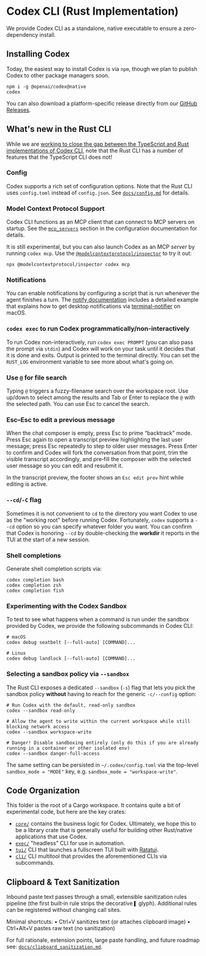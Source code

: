 # Codex CLI (Rust Implementation)

We provide Codex CLI as a standalone, native executable to ensure a zero-dependency install.

## Installing Codex

Today, the easiest way to install Codex is via `npm`, though we plan to publish Codex to other package managers soon.

```shell
npm i -g @openai/codex@native
codex
```

You can also download a platform-specific release directly from our [GitHub Releases](https://github.com/openai/codex/releases).

## What's new in the Rust CLI

While we are [working to close the gap between the TypeScript and Rust implementations of Codex CLI](https://github.com/openai/codex/issues/1262), note that the Rust CLI has a number of features that the TypeScript CLI does not!

### Config

Codex supports a rich set of configuration options. Note that the Rust CLI uses `config.toml` instead of `config.json`. See [`docs/config.md`](../docs/config.md) for details.

### Model Context Protocol Support

Codex CLI functions as an MCP client that can connect to MCP servers on startup. See the [`mcp_servers`](../docs/config.md#mcp_servers) section in the configuration documentation for details.

It is still experimental, but you can also launch Codex as an MCP _server_ by running `codex mcp`. Use the [`@modelcontextprotocol/inspector`](https://github.com/modelcontextprotocol/inspector) to try it out:

```shell
npx @modelcontextprotocol/inspector codex mcp
```

### Notifications

You can enable notifications by configuring a script that is run whenever the agent finishes a turn. The [notify documentation](../docs/config.md#notify) includes a detailed example that explains how to get desktop notifications via [terminal-notifier](https://github.com/julienXX/terminal-notifier) on macOS.

### `codex exec` to run Codex programmatically/non-interactively

To run Codex non-interactively, run `codex exec PROMPT` (you can also pass the prompt via `stdin`) and Codex will work on your task until it decides that it is done and exits. Output is printed to the terminal directly. You can set the `RUST_LOG` environment variable to see more about what's going on.

### Use `@` for file search

Typing `@` triggers a fuzzy-filename search over the workspace root. Use up/down to select among the results and Tab or Enter to replace the `@` with the selected path. You can use Esc to cancel the search.

### Esc–Esc to edit a previous message

When the chat composer is empty, press Esc to prime “backtrack” mode. Press Esc again to open a transcript preview highlighting the last user message; press Esc repeatedly to step to older user messages. Press Enter to confirm and Codex will fork the conversation from that point, trim the visible transcript accordingly, and pre‑fill the composer with the selected user message so you can edit and resubmit it.

In the transcript preview, the footer shows an `Esc edit prev` hint while editing is active.

### `--cd`/`-C` flag

Sometimes it is not convenient to `cd` to the directory you want Codex to use as the "working root" before running Codex. Fortunately, `codex` supports a `--cd` option so you can specify whatever folder you want. You can confirm that Codex is honoring `--cd` by double-checking the **workdir** it reports in the TUI at the start of a new session.

### Shell completions

Generate shell completion scripts via:

```shell
codex completion bash
codex completion zsh
codex completion fish
```

### Experimenting with the Codex Sandbox

To test to see what happens when a command is run under the sandbox provided by Codex, we provide the following subcommands in Codex CLI:

```
# macOS
codex debug seatbelt [--full-auto] [COMMAND]...

# Linux
codex debug landlock [--full-auto] [COMMAND]...
```

### Selecting a sandbox policy via `--sandbox`

The Rust CLI exposes a dedicated `--sandbox` (`-s`) flag that lets you pick the sandbox policy **without** having to reach for the generic `-c/--config` option:

```shell
# Run Codex with the default, read-only sandbox
codex --sandbox read-only

# Allow the agent to write within the current workspace while still blocking network access
codex --sandbox workspace-write

# Danger! Disable sandboxing entirely (only do this if you are already running in a container or other isolated env)
codex --sandbox danger-full-access
```

The same setting can be persisted in `~/.codex/config.toml` via the top-level `sandbox_mode = "MODE"` key, e.g. `sandbox_mode = "workspace-write"`.

## Code Organization

This folder is the root of a Cargo workspace. It contains quite a bit of experimental code, but here are the key crates:

- [`core/`](./core) contains the business logic for Codex. Ultimately, we hope this to be a library crate that is generally useful for building other Rust/native applications that use Codex.
- [`exec/`](./exec) "headless" CLI for use in automation.
- [`tui/`](./tui) CLI that launches a fullscreen TUI built with [Ratatui](https://ratatui.rs/).
- [`cli/`](./cli) CLI multitool that provides the aforementioned CLIs via subcommands.

## Clipboard & Text Sanitization

Inbound paste text passes through a small, extensible sanitization rules pipeline (the first built‑in rule strips the decorative `▌` glyph). Additional rules can be registered without changing call sites.

Minimal shortcuts:
• Ctrl+V sanitizes text (or attaches clipboard image)
• Ctrl+Alt+V pastes raw text (no sanitization)

For full rationale, extension points, large paste handling, and future roadmap see: [`docs/clipboard_sanitization.md`](./docs/clipboard_sanitization.md).
